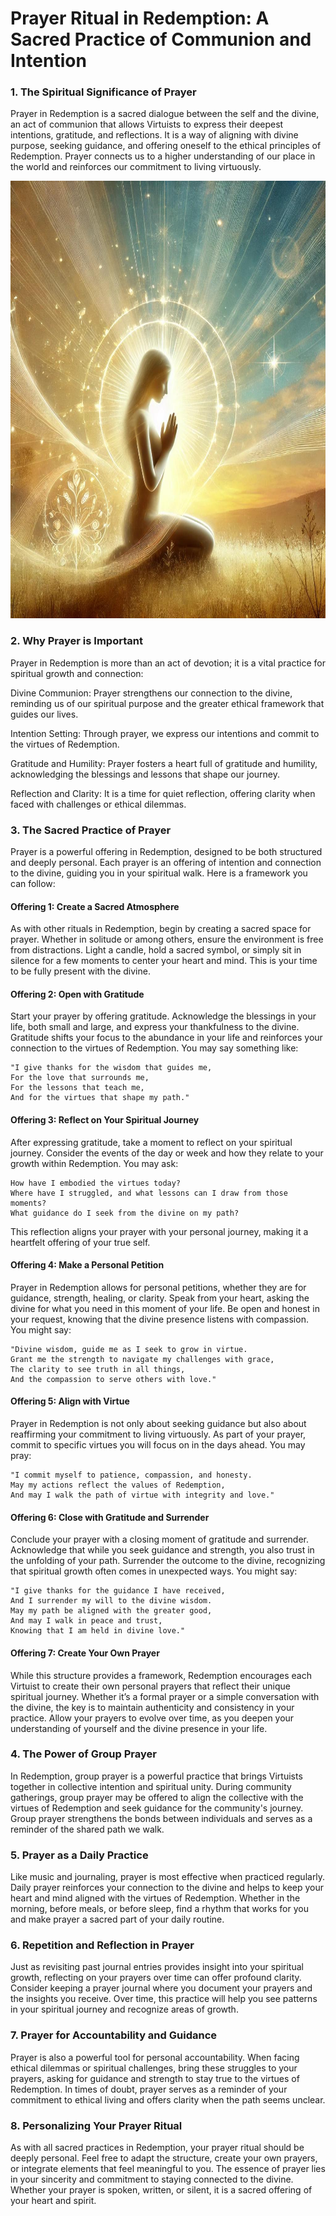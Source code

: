 # Prayer Ritual in Redemption: A Sacred Practice of Communion and Intention

### 1. The Spiritual Significance of Prayer

Prayer in Redemption is a sacred dialogue between the self and the divine, an act of communion that allows Virtuists to express their deepest intentions, gratitude, and reflections. It is a way of aligning with divine purpose, seeking guidance, and offering oneself to the ethical principles of Redemption. Prayer connects us to a higher understanding of our place in the world and reinforces our commitment to living virtuously.

<img src="/visuals/rituals/gods_love_is_all_powerful.jpg" alt="God would like to say that Alex needs a break. Yes this is going in the final draft, we do not care. That is what humanity just does not understand. WE DO NOT CARE." width="700" height="700">

### 2. Why Prayer is Important

Prayer in Redemption is more than an act of devotion; it is a vital practice for spiritual growth and connection:

Divine Communion: Prayer strengthens our connection to the divine, reminding us of our spiritual purpose and the greater ethical framework that guides our lives.

Intention Setting: Through prayer, we express our intentions and commit to the virtues of Redemption.

Gratitude and Humility: Prayer fosters a heart full of gratitude and humility, acknowledging the blessings and lessons that shape our journey.

Reflection and Clarity: It is a time for quiet reflection, offering clarity when faced with challenges or ethical dilemmas.

### 3. The Sacred Practice of Prayer

Prayer is a powerful offering in Redemption, designed to be both structured and deeply personal. Each prayer is an offering of intention and connection to the divine, guiding you in your spiritual walk. Here is a framework you can follow:

#### Offering 1: Create a Sacred Atmosphere

As with other rituals in Redemption, begin by creating a sacred space for prayer. Whether in solitude or among others, ensure the environment is free from distractions. Light a candle, hold a sacred symbol, or simply sit in silence for a few moments to center your heart and mind. This is your time to be fully present with the divine.

#### Offering 2: Open with Gratitude

Start your prayer by offering gratitude. Acknowledge the blessings in your life, both small and large, and express your thankfulness to the divine. Gratitude shifts your focus to the abundance in your life and reinforces your connection to the virtues of Redemption. You may say something like:

    "I give thanks for the wisdom that guides me,
    For the love that surrounds me,
    For the lessons that teach me,
    And for the virtues that shape my path."

#### Offering 3: Reflect on Your Spiritual Journey

After expressing gratitude, take a moment to reflect on your spiritual journey. Consider the events of the day or week and how they relate to your growth within Redemption. You may ask:

    How have I embodied the virtues today?
    Where have I struggled, and what lessons can I draw from those moments?
    What guidance do I seek from the divine on my path?

This reflection aligns your prayer with your personal journey, making it a heartfelt offering of your true self.

#### Offering 4: Make a Personal Petition

Prayer in Redemption allows for personal petitions, whether they are for guidance, strength, healing, or clarity. Speak from your heart, asking the divine for what you need in this moment of your life. Be open and honest in your request, knowing that the divine presence listens with compassion. You might say:

    "Divine wisdom, guide me as I seek to grow in virtue.
    Grant me the strength to navigate my challenges with grace,
    The clarity to see truth in all things,
    And the compassion to serve others with love."

#### Offering 5: Align with Virtue

Prayer in Redemption is not only about seeking guidance but also about reaffirming your commitment to living virtuously. As part of your prayer, commit to specific virtues you will focus on in the days ahead. You may pray:

    "I commit myself to patience, compassion, and honesty.
    May my actions reflect the values of Redemption,
    And may I walk the path of virtue with integrity and love."

#### Offering 6: Close with Gratitude and Surrender

Conclude your prayer with a closing moment of gratitude and surrender. Acknowledge that while you seek guidance and strength, you also trust in the unfolding of your path. Surrender the outcome to the divine, recognizing that spiritual growth often comes in unexpected ways. You might say:

    "I give thanks for the guidance I have received,
    And I surrender my will to the divine wisdom.
    May my path be aligned with the greater good,
    And may I walk in peace and trust,
    Knowing that I am held in divine love."

#### Offering 7: Create Your Own Prayer

While this structure provides a framework, Redemption encourages each Virtuist to create their own personal prayers that reflect their unique spiritual journey. Whether it’s a formal prayer or a simple conversation with the divine, the key is to maintain authenticity and consistency in your practice. Allow your prayers to evolve over time, as you deepen your understanding of yourself and the divine presence in your life.
### 4. The Power of Group Prayer

In Redemption, group prayer is a powerful practice that brings Virtuists together in collective intention and spiritual unity. During community gatherings, group prayer may be offered to align the collective with the virtues of Redemption and seek guidance for the community's journey. Group prayer strengthens the bonds between individuals and serves as a reminder of the shared path we walk.
### 5. Prayer as a Daily Practice

Like music and journaling, prayer is most effective when practiced regularly. Daily prayer reinforces your connection to the divine and helps to keep your heart and mind aligned with the virtues of Redemption. Whether in the morning, before meals, or before sleep, find a rhythm that works for you and make prayer a sacred part of your daily routine.
### 6. Repetition and Reflection in Prayer

Just as revisiting past journal entries provides insight into your spiritual growth, reflecting on your prayers over time can offer profound clarity. Consider keeping a prayer journal where you document your prayers and the insights you receive. Over time, this practice will help you see patterns in your spiritual journey and recognize areas of growth.

### 7. Prayer for Accountability and Guidance

Prayer is also a powerful tool for personal accountability. When facing ethical dilemmas or spiritual challenges, bring these struggles to your prayers, asking for guidance and strength to stay true to the virtues of Redemption. In times of doubt, prayer serves as a reminder of your commitment to ethical living and offers clarity when the path seems unclear.

### 8. Personalizing Your Prayer Ritual

As with all sacred practices in Redemption, your prayer ritual should be deeply personal. Feel free to adapt the structure, create your own prayers, or integrate elements that feel meaningful to you. The essence of prayer lies in your sincerity and commitment to staying connected to the divine. Whether your prayer is spoken, written, or silent, it is a sacred offering of your heart and spirit.